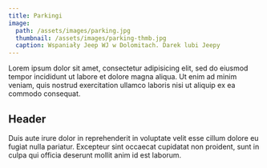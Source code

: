 ```yaml
---
title: Parkingi
image:
  path: /assets/images/parking.jpg
  thumbnail: /assets/images/parking-thmb.jpg
  caption: Wspaniały Jeep WJ w Dolomitach. Darek lubi Jeepy
---
```


Lorem ipsum dolor sit amet, consectetur adipisicing elit, sed do eiusmod tempor incididunt ut labore et dolore magna aliqua. Ut enim ad minim veniam, quis nostrud exercitation ullamco laboris nisi ut aliquip ex ea commodo consequat.

## Header
Duis aute irure dolor in reprehenderit in voluptate velit esse cillum dolore eu fugiat nulla pariatur. Excepteur sint occaecat cupidatat non proident, sunt in culpa qui officia deserunt mollit anim id est laborum.

